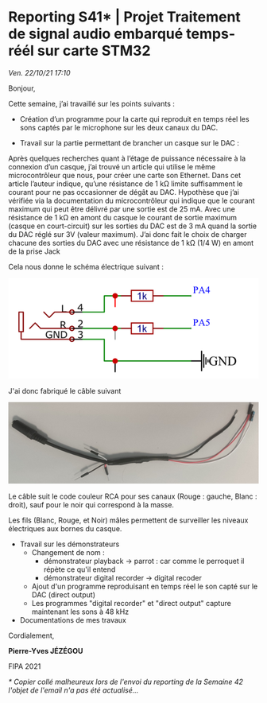 # Reporting S41* | Projet Traitement de signal audio embarqué temps-réél sur carte STM32

 *Ven. 22/10/21 17:10*

Bonjour,

Cette semaine, j’ai travaillé sur les points suivants :

 - Création d’un programme pour la carte qui reproduit en temps réel les sons captés par le microphone sur les deux canaux du DAC.

- Travail sur la partie permettant de brancher un casque sur le DAC :

Après quelques recherches quant à l’étage de puissance nécessaire à la connexion d’un casque, j’ai trouvé un article qui utilise le même microcontrôleur que nous, pour créer une carte son Ethernet. Dans cet article l’auteur indique, qu’une résistance de 1 kΩ limite suffisamment le courant pour ne pas occasionner de dégât au DAC. Hypothèse que j’ai vérifiée via la documentation du microcontrôleur qui indique que le courant maximum qui peut être délivré par une sortie est de 25 mA. Avec une résistance de 1 kΩ en amont du casque le courant de sortie maximum (casque en court-circuit) sur les sorties du DAC est de 3 mA quand la sortie du DAC réglé sur 3V (valeur maximum). J’ai donc fait le choix de charger chacune des sorties du DAC avec une résistance de 1 kΩ (1/4 W) en amont de la prise Jack

Cela nous donne le schéma électrique suivant :

![Schema electrique](pieces_jointes/schema_elec_s42.png)

J'ai donc fabriqué le câble suivant

![cable](pieces_jointes/cable_s42.png)

Le câble suit le code couleur RCA pour ses canaux (Rouge : gauche, Blanc : droit), sauf pour le noir qui correspond à la masse.

Les fils (Blanc, Rouge, et Noir) mâles permettent de surveiller les niveaux électriques aux bornes du casque.  

<ul>
    <li>
        Travail sur les démonstrateurs
        <ul>
            <li>
                Changement de nom :
                <ul>
                    <li>démonstrateur playback -> parrot : car comme le perroquet il répète ce qu'il entend
                    <li>démonstrateur digital recorder -> digital recoder
                </ul>
            </li>
            <li>
                Ajout d'un programme reproduisant en temps réel le son capté sur le DAC (direct output)
            </li>
            <li>
                Les programmes "digital recorder" et "direct output" capture maintenant les sons à 48 kHz
            </li>
        </ul>
    </li>
    <li>    
        Documentations de mes travaux
    </li>
</ul>

Cordialement,

**Pierre-Yves JÉZÉGOU**

FIPA 2021

*\* Copier collé malheureux lors de l'envoi du reporting de la Semaine 42 l'objet de l'email n'a pas été actualisé...*
